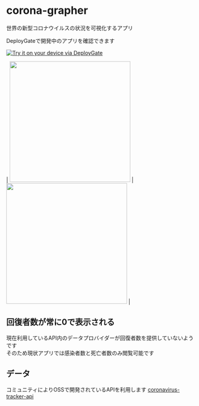 # corona-grapher
世界の新型コロナウイルスの状況を可視化するアプリ

DeployGateで開発中のアプリを確認できます  

[<img src="https://dply.me/q31l57/button/large" alt="Try it on your device via DeployGate">](https://dply.me/q31l57#install)

| <img src="https://user-images.githubusercontent.com/39880172/77715927-41988380-7020-11ea-820e-0706ff7f40f5.jpg" width="320px"> | <img src="https://user-images.githubusercontent.com/39880172/77722335-d4d9b500-7030-11ea-9e31-dc6f9a93e2b5.png" width="320px"> |

## 回復者数が常に0で表示される
現在利用しているAPI内のデータプロバイダーが回復者数を提供していないようです  
そのため現状アプリでは感染者数と死亡者数のみ閲覧可能です

## データ
コミュニティによりOSSで開発されているAPIを利用します
[coronavirus-tracker-api](https://github.com/ExpDev07/coronavirus-tracker-api)
